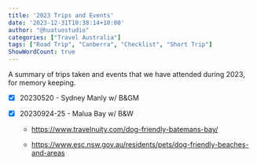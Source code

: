 ```yaml
---
title: '2023 Trips and Events'
date: '2023-12-31T10:38:14+10:00'
author: "@huatuostudio"
categories: ["Travel Australia"]
tags: ["Road Trip", "Canberra", "Checklist", "Short Trip"]
ShowWordCount: true
---
```


A summary of trips taken and events that we have attended during 2023, for memory keeping. 

- [x] 20230520 - Sydney Manly w/ B&GM
- [x] 20230924-25 - Malua Bay w/ B&W

  - https://www.travelnuity.com/dog-friendly-batemans-bay/

  - https://www.esc.nsw.gov.au/residents/pets/dog-friendly-beaches-and-areas